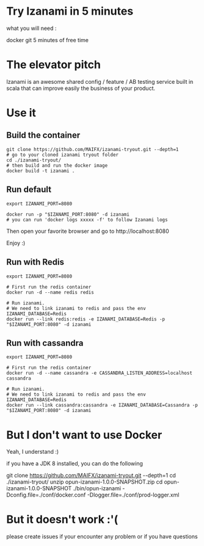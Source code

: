 # Try Izanami in 5 minutes

what you will need :

docker
git
5 minutes of free time

# The elevator pitch

Izanami is an awesome shared config / feature / AB testing service built in scala that can improve easily the business of your product.

# Use it

## Build the container

```
git clone https://github.com/MAIFX/izanami-tryout.git --depth=1
# go to your cloned izanami tryout folder
cd ./izanami-tryout/
# then build and run the docker image
docker build -t izanami .
```

## Run default

```
export IZANAMI_PORT=8080

docker run -p "$IZANAMI_PORT:8080" -d izanami
# you can run 'docker logs xxxxx -f' to follow Izanami logs
```

Then open your favorite browser and go to http://localhost:8080

Enjoy :)

## Run with Redis

```
export IZANAMI_PORT=8080

# First run the redis container
docker run -d --name redis redis

# Run izanami.
# We need to link izanami to redis and pass the env IZANAMI_DATABASE=Redis
docker run --link redis:redis -e IZANAMI_DATABASE=Redis -p "$IZANAMI_PORT:8080" -d izanami
```


## Run with cassandra

```
export IZANAMI_PORT=8080

# First run the redis container
docker run -d --name cassandra -e CASSANDRA_LISTEN_ADDRESS=localhost cassandra

# Run izanami.
# We need to link izanami to redis and pass the env IZANAMI_DATABASE=Redis
docker run --link cassandra:cassandra -e IZANAMI_DATABASE=Cassandra -p "$IZANAMI_PORT:8080" -d izanami
```


# But I don't want to use Docker

Yeah, I understand :)

if you have a JDK 8 installed, you can do the following

git clone https://github.com/MAIFX/izanami-tryout.git --depth=1
cd ./izanami-tryout/
unzip opun-izanami-1.0.0-SNAPSHOT.zip
cd opun-izanami-1.0.0-SNAPSHOT
./bin/opun-izanami -Dconfig.file=./conf/docker.conf -Dlogger.file=./conf/prod-logger.xml

# But it doesn't work :'(

please create issues if your encounter any problem or if you have questions
